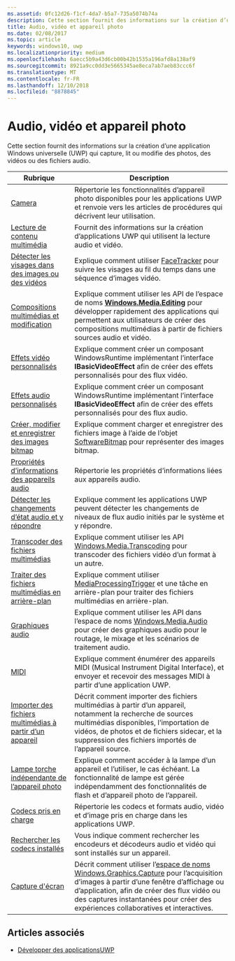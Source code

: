 ```yaml
---
ms.assetid: 0fc12d26-f1cf-4da7-b5a7-735a5074b74a
description: Cette section fournit des informations sur la création d’une application Windows universelle (UWP) qui capture, lit ou modifie des photos, des vidéos ou des fichiers audio.
title: Audio, vidéo et appareil photo
ms.date: 02/08/2017
ms.topic: article
keywords: windows10, uwp
ms.localizationpriority: medium
ms.openlocfilehash: 6aecc5b9a43d6cb00b42b1535a196afd8a138af9
ms.sourcegitcommit: 8921a9cc0dd3e5665345ae8eca7ab7aeb83ccc6f
ms.translationtype: MT
ms.contentlocale: fr-FR
ms.lasthandoff: 12/10/2018
ms.locfileid: "8878845"
---
```

# <a name="audio-video-and-camera"></a>Audio, vidéo et appareil photo


Cette section fournit des informations sur la création d’une application Windows universelle (UWP) qui capture, lit ou modifie des photos, des vidéos ou des fichiers audio.
 
| Rubrique                                                                                             | Description                                                                                                                                                                                                                                                                                    |
|---------------------------------------------------------------------------------------------------|------------------------------------------------------------------------------------------------------------------------------------------------------------------------------------------------------------------------------------------------------------------------------------------------|
| [Camera](camera.md) | Répertorie les fonctionnalités d’appareil photo disponibles pour les applications UWP et renvoie vers les articles de procédures qui décrivent leur utilisation. |
| [Lecture de contenu multimédia](media-playback.md) | Fournit des informations sur la création d’applications UWP qui utilisent la lecture audio et vidéo. |
| [Détecter les visages dans des images ou des vidéos](detect-and-track-faces-in-an-image.md) | Explique comment utiliser [FaceTracker](https://msdn.microsoft.com/library/windows/apps/dn974150) pour suivre les visages au fil du temps dans une séquence d’images vidéo. |
| [Compositions multimédias et modification](media-compositions-and-editing.md) | Explique comment utiliser les API de l’espace de noms [**Windows.Media.Editing**](https://msdn.microsoft.com/library/windows/apps/dn640565) pour développer rapidement des applications qui permettent aux utilisateurs de créer des compositions multimédias à partir de fichiers sources audio et vidéo. |
| [Effets vidéo personnalisés](custom-video-effects.md) | Explique comment créer un composant WindowsRuntime implémentant l’interface **IBasicVideoEffect** afin de créer des effets personnalisés pour des flux vidéo. |
| [Effets audio personnalisés](custom-audio-effects.md) | Explique comment créer un composant WindowsRuntime implémentant l’interface **IBasicVideoEffect** afin de créer des effets personnalisés pour des flux audio. |
| [Créer, modifier et enregistrer des images bitmap](imaging.md) | Explique comment charger et enregistrer des fichiers image à l’aide de l’objet [SoftwareBitmap](https://msdn.microsoft.com/library/windows/apps/dn887358) pour représenter des images bitmap.  |
| [Propriétés d’informations des appareils audio](audio-device-information-properties.md)  | Répertorie les propriétés d’informations liées aux appareils audio. |
| [Détecter les changements d’état audio et y répondre](detect-and-respond-to-audio-state-changes.md)  | Explique comment les applications UWP peuvent détecter les changements de niveaux de flux audio initiés par le système et y répondre. |
| [Transcoder des fichiers multimédias](transcode-media-files.md) | Explique comment utiliser les API [Windows.Media.Transcoding](https://msdn.microsoft.com/library/windows/apps/br207105) pour transcoder des fichiers vidéo d’un format à un autre. |
| [Traiter des fichiers multimédias en arrière-plan](process-media-files-in-the-background.md) | Explique comment utiliser [MediaProcessingTrigger](https://msdn.microsoft.com/library/windows/apps/dn806005) et une tâche en arrière-plan pour traiter des fichiers multimédias en arrière-plan. |
| [Graphiques audio](audio-graphs.md) | Explique comment utiliser les API dans l’espace de noms [Windows.Media.Audio](https://msdn.microsoft.com/library/windows/apps/dn914341) pour créer des graphiques audio pour le routage, le mixage et les scénarios de traitement audio. |
| [MIDI](midi.md) | Explique comment énumérer des appareils MIDI (Musical Instrument Digital Interface), et envoyer et recevoir des messages MIDI à partir d’une application UWP. |
| [Importer des fichiers multimédias à partir d’un appareil](import-media-from-a-device.md) | Décrit comment importer des fichiers multimédias à partir d’un appareil, notamment la recherche de sources multimédias disponibles, l’importation de vidéos, de photos et de fichiers sidecar, et la suppression des fichiers importés de l’appareil source. |
| [Lampe torche indépendante de l’appareil photo](camera-independent-flashlight.md) | Explique comment accéder à la lampe d’un appareil et l’utiliser, le cas échéant. La fonctionnalité de lampe est gérée indépendamment des fonctionnalités de flash et d’appareil photo de l’appareil. |
| [Codecs pris en charge](supported-codecs.md) | Répertorie les codecs et formats audio, vidéo et d’image pris en charge dans les applications UWP. |
| [Rechercher les codecs installés](codec-query.md) | Vous indique comment rechercher les encodeurs et décodeurs audio et vidéo qui sont installés sur un appareil. |
| [Capture d'écran](screen-capture.md) | Décrit comment utiliser l’[espace de noms Windows.Graphics.Capture](https://docs.microsoft.com/uwp/api/windows.graphics.capture) pour l’acquisition d’images à partir d’une fenêtre d’affichage ou d’application, afin de créer des flux vidéo ou des captures instantanées pour créer des expériences collaboratives et interactives. |

## <a name="see-also"></a>Articles associés
- [Développer des applicationsUWP](https://developer.microsoft.com/windows/develop)

 

 

 




